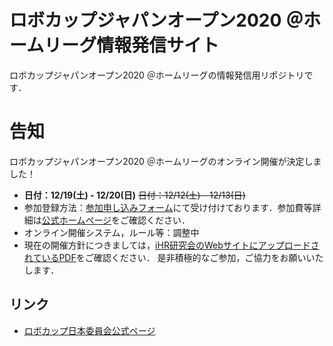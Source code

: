 
# ロボカップジャパンオープン2020 ＠ホームリーグ情報発信サイト
ロボカップジャパンオープン2020 ＠ホームリーグの情報発信用リポジトリです．

# 告知
ロボカップジャパンオープン2020 ＠ホームリーグのオンライン開催が決定しました！
- **日付：12/19(土) - 12/20(日)** ~~日付：12/12(土) - 12/13(日)~~
- 参加登録方法：[参加申し込みフォーム](https://forms.gle/TanniYUFrNaLV8Q46)にて受け付けております．参加費等詳細は[公式ホームページ](http://www.robocup.or.jp/japanopen2020b/news/entry-182.html)をご確認ください．
- オンライン開催システム，ルール等：調整中
- 現在の開催方針につきましては，[iHR研究会のWebサイトにアップロードされているPDF](https://drive.google.com/file/d/13UWuIczHnoTZCJEmtBwmEhNA-fjLnsEL/view)をご確認ください．
是非積極的なご参加，ご協力をお願いいたします．

## リンク
- [ロボカップ日本委員会公式ページ](http://www.robocup.or.jp/japanopen2020b/)

